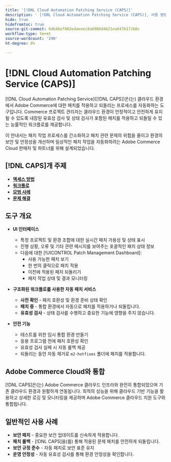 ```yaml
---
title: '[!DNL Cloud Automation Patching Service (CAPS)]'
description: ' [!DNL Cloud Automation Patching Service (CAPS)], 사용 방법, 액세스 방법 및 자동 패치 모범 사례에 대해 알아봅니다.'
hide: true
hidefromtoc: true
source-git-commit: 6db46ef802edaeeec8a6986d4621ea647b171b0c
workflow-type: tm+mt
source-wordcount: '290'
ht-degree: 0%

---
```


# [!DNL Cloud Automation Patching Service (CAPS)]

[!DNL Cloud Automation Patching Service]&#x200B;([!DNL CAPS])은(는) 클라우드 환경에서 Adobe Commerce에 대한 패치를 적용하고 되돌리는 프로세스를 자동화하는 도구입니다. Commerce 프로젝트 관리자는 클라우드 환경이 안정적이고 안전하게 유지될 수 있도록 내장된 유효성 검사 및 상태 검사가 포함된 패치를 적용하고 되돌릴 수 있는 능률적인 워크플로를 제공합니다.

이 안내서는 패치 작업 프로세스를 간소화하고 패치 관련 문제의 위험을 줄이고 환경의 보안 및 안정성을 개선하며 일상적인 패치 작업을 자동화하려는 Adobe Commerce Cloud 판매자 및 파트너를 위해 설계되었습니다.

## [!DNL CAPS]개 주제

* **[액세스 방법](access.md)**
* **[워크플로](workflow.md)**
* **[모범 사례](best-practices.md)**
* **[문제 해결](troubleshooting.md)**

## 도구 개요

* **UI 인터페이스**
   * 특정 프로젝트 및 환경 조합에 대한 실시간 패치 가용성 및 상태 표시
   * 진행 상황, 오류 및 기타 관련 메시지를 보여주는 포괄적인 패치 상태 정보
   * 다음에 대한 [!UICONTROL Patch Management Dashboard]:
      * 사용 가능한 패치 보기
      * 한 번의 클릭으로 패치 적용
      * 이전에 적용된 패치 되돌리기
      * 패치 작업 상태 및 결과 모니터링

* **구조화된 워크플로를 사용한 자동 패치 서비스**
   * **사전 확인** - 패치 호환성 및 환경 준비 상태 확인
   * **패치 중** - 통합 환경에서 자동으로 패치를 적용하거나 되돌립니다.
   * **유효성 검사** - 상태 검사를 수행하고 중요한 기능에 영향을 주지 않습니다.

* **안전 기능**
   * 테스트를 위한 임시 통합 환경 만들기
   * 응용 프로그램 전에 패치 호환성 확인
   * 유효성 검사 실패 시 자동 롤백 제공
   * 되돌리는 동안 자동 제거로 `m2-hotfixes` 폴더에 패치를 적용합니다.

## Adobe Commerce Cloud와 통합

[!DNL CAPS]은(는) Adobe Commerce 클라우드 인프라와 완전히 통합되었으며 기존 클라우드 환경과 원활하게 연동됩니다. 최적의 성능을 위해 클라우드 기반 기능을 활용하고 상세한 로깅 및 모니터링을 제공하며 Adobe Commerce 클라우드 지원 도구와 통합됩니다.

## 일반적인 사용 사례

* **보안 패치** - 중요한 보안 업데이트를 신속하게 적용합니다.
* **패치 롤백** - [!DNL CAPS]을(를) 통해 적용된 문제 패치를 안전하게 되돌립니다.
* **보안 규정 준수** - 자동 패치로 보안 표준 유지
* **운영 안정성** - 자동 유효성 검사를 통해 환경 안정성을 확인합니다.
